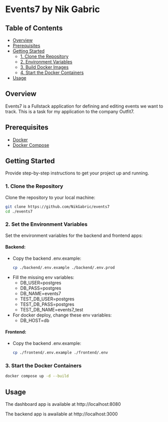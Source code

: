 # Events7 by Nik Gabric

## Table of Contents

- [Overview](#overview)
- [Prerequisites](#prerequisites)
- [Getting Started](#getting-started)
  - [1. Clone the Repository](#1-clone-the-repository)
  - [2. Environment Variables](#2-environment-variables)
  - [3. Build Docker Images](#3-build-docker-images)
  - [4. Start the Docker Containers](#4-start-the-docker-containers)
- [Usage](#usage)

## Overview

Events7 is a Fullstack application for defining and editing events we want to track. This is a task for my application to the company Outfit7.

## Prerequisites

- [Docker](https://www.docker.com/get-started)
- [Docker Compose](https://docs.docker.com/compose/install)

## Getting Started

Provide step-by-step instructions to get your project up and running.

### 1. Clone the Repository

Clone the repository to your local machine:

```bash
git clone https://github.com/NikGabric/events7
cd ./events7
```

### 2. Set the Environment Variables

Set the environment variables for the backend and frontend apps:

#### Backend:

- Copy the backend .env.example:
  ```bash
  cp ./backend/.env.example ./backend/.env.prod
  ```
- Fill the missing env variables:
  - DB_USER=postgres
  - DB_PASS=postgres
  - DB_NAME=events7
  - TEST_DB_USER=postgres
  - TEST_DB_PASS=postgres
  - TEST_DB_NAME=events7_test
- For docker deploy, change these env variables:
  - DB_HOST=db

#### Frontend:

- Copy the backend .env.example:
  ```bash
  cp ./frontend/.env.example ./frontend/.env
  ```

### 3. Start the Docker Containers

```bash
docker compose up -d --build
```

## Usage

The dashboard app is available at http://localhost:8080

The backend app is awailable at http://localhost:3000
